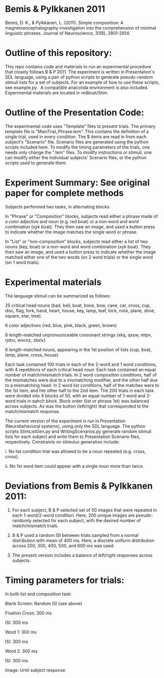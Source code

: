 # Bemis &amp; Pylkkanen 2011
Bemis, D. K., & Pylkkänen, L. (2011). Simple composition: A magnetoencephalography investigation into the comprehension of minimal linguistic phrases. Journal of Neuroscience, 31(8), 2801-2814.

# Outline of this repository:
This repo contains code and materials to run an experimental procedure that closely follows B & P 2011. The experiment is written in Presentation's SDL language, using a pair of python scripts to generate pseudo-random stimuli lists for a set of subjects. For an example of how to use these scripts, see example.py . A compatible anaconda environment is also included. Experimental materials are located in redboat/Stim. 

# Outline of the Presentation Code:
The experimental code uses "Template" files to present trials. The primary template file is "MainTrial_Phrase.tem". This contains the definition of a single trial, used in every condition. The $ items are read in from each subject's "Scenario" file. Scenario files are generated using the python scripts included here. To modify the timing parameters of the trials, one needs only change the ".tem" files. To modify instructions or stimuli, one can modify either the individual subjects' Scenario files, or the python scripts used to generate them. 

# Experiment Summary: See original paper for complete methods 
Subjects performed two tasks, in alternating blocks: 

In "Phrase" or "Composition" blocks, subjects read either a phrase made of a color adjective and noun (e.g. red boat) or a non-word and word combination (xyk boat). They then saw an image, and used a button press to indicate whether the image matches the single word or phrase.

In "List" or "non-composition" blocks, subjects read either a list of two nouns (key, boat) or a non-word and word combination (xyk boat). They then saw an image, and used a button press to indicate whether the image matched either one of the two words (on 2 word trials) or the single word (on 1 word trials).

# Experimental materials

The language stimuli can be summarized as follows:

25 critical head nouns (bad, bell, boat, bone, bow, cane, car, cross, cup, disc, flag, fork, hand, heart, house, key, lamp, leaf, lock, note, plane, shoe, square, star, tree).

6 color adjectives (red, blue, pink, black, green, brown)

6 length-matched unpronounceable consonant strings (xkq, qxsw, mtpv, rjdnv, wvcnz, zbxlv)

6 length-matched nouns, appearing in the 1st position of lists (cup, boat, lamp, plane, cross, house)

Each task contained 100 trials in each of the 2-word and 1 word conditions, with 4 repetitions of each critical head noun. Each task contained an equal number of match/mismatch trials. In 2 word composition conditions, half of the mismatches were due to a mismatching modifier, and the other half due to a mismatching head. In 2 word list conditions, half of the matches were to the 1st item, and hte other half to the 2nd item. The 200 trials in each task were divided into 4 blocks of 50, with an equal number of 1-word and 2-word trials in eahch block. Block order (list or phrase 1st) was balanced across subjects. As was the button (left/right) that corresponded to the match/mismatch response. 

The current version of the experiment is run in Presentation (Neurobehavioral systems), using only the SDL language. The python scripts StimListGen.py and WritingScenarios.py generate random stimuli lists for each subject and write them to Presentation Scenario files, respectively. Constraints on stimulus generation include:

i. No list condition trial was allowed to be a noun repeated (e.g. cross, cross).

ii. No 1st word item could appear with a single noun more than twice.

# Deviations from Bemis & Pylkkanen 2011:

1. For each subject, B & P selected set of 50 images that were repeated in each 1-word/2-word condition. Here, 200 unique images are pseudo-randomly selected for each subject, with the desired number of match/mismatch trials.

2. B & P used a random ISI between trials sampled from a normal distribution with mean of 400 ms. Here, a discrete uniform distribution across 200, 300, 400, 500, and 600 ms was used.

3. The present version includes a balance of left/right responses across subjects.

# Timing parameters for trials:

In both list and composition task:

Blank Screen: Random ISI (see above)

Fixation Cross: 300 ms

ISI: 300 ms

Word 1: 300 ms

ISI: 300 ms

Word 2: 300 ms

ISI: 300 ms

Image: Until subject response
